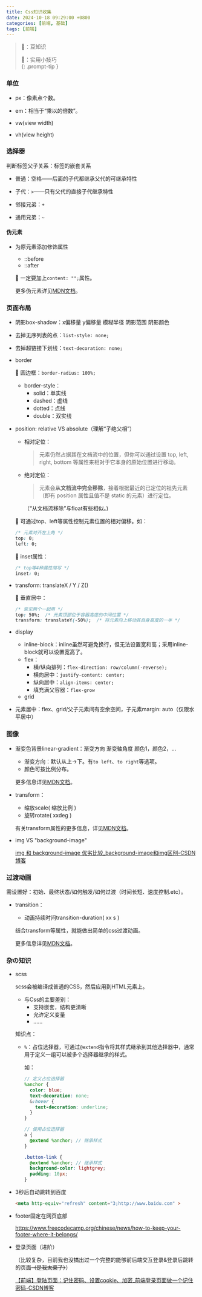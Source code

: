 ```yaml
---
title: Css知识收集
date: 2024-10-18 09:29:00 +0800
categories: [前端, 基础]
tags: [前端]
---
```




> :star2:：豆知识  
>
> :clap:：实用小技巧  
{: .prompt-tip }  

### 单位

- px：像素点个数。  
- em：相当于“乘以的倍数”。  
- vw(view width)  

- vh(view height)  

### 选择器

判断标签父子关系：标签的嵌套关系  

- 普通：空格——后面的子代都继承父代的可继承特性  

- 子代：`>`——只有父代的直接子代继承特性  
- 邻接兄弟：`+`  
- 通用兄弟：`~`  

#### 伪元素

- 为原元素添加修饰属性

  - ::before
  - ::after

  :star2: 一定要加上`content: "";`属性。  

  更多伪元素详见[MDN文档](https://developer.mozilla.org/zh-CN/docs/Web/CSS/Pseudo-elements#%E5%AD%97%E6%AF%8D%E7%B4%A2%E5%BC%95)。

### 页面布局

- 阴影box-shadow：x偏移量 y偏移量 模糊半径 阴影范围 阴影颜色

- 去掉无序列表的点：`list-style: none;`  

- 去掉超链接下划线：`text-decoration: none;`  

- border

  :clap: 圆边框：`border-radius: 100%;`  

  - border-style：
    - solid：单实线  
    - dashed：虚线    
    - dotted：点线  
    - double：双实线    

- position: relative VS absolute（理解“子绝父相”）  

  - 相对定位：

    > 元素仍然占据其在文档流中的位置，但你可以通过设置 top, left, right, bottom 等属性来相对于它本身的原始位置进行移动。  

  - 绝对定位：  

    > 元素会**从文档流中完全移除**，接着根据最近的已定位的祖先元素（即有 position 属性且值不是 static 的元素）进行定位。  

    （“从文档流移除”与float有些相似。)  

  :star2: 可通过top、left等属性控制元素位置的相对偏移。如：

  ```css
  /* 元素对齐左上角 */
  top: 0;
  left: 0;  
  ```

  :clap: inset属性：

  ```css
  /* top等4种属性简写 */
  inset: 0;
  ```

  

- transform: translateX / Y / Z()

  :clap: 垂直居中：

  ```css
  /* 常见两个一起用 */
  top: 50%;  /* 元素顶部位于容器高度的中间位置 */ 
  transform: translateY(-50%);  /* 将元素向上移动其自身高度的一半 */
  ```

  

- display

  - inline-block：inline虽然可避免换行，但无法设置宽和高；采用inline-block就可以设置宽高了。  
  - flex：
    - 横/纵向排列：`flex-direction: row/column(-reverse);`  
    - 横向居中：`justify-content: center;`  
    - 纵向居中：`align-items: center;`  
    - 填充满父容器：`flex-grow`  
  - grid  



- 元素居中：flex、grid/父子元素间有空余空间，子元素margin: auto（仅限水平居中）  



### 图像

- 渐变色背景linear-gradient：渐变方向 渐变轴角度 颜色1，颜色2，...  

  - 渐变方向：默认从上→下。有`to left`、`to right`等选项。  
  - 颜色可按比例分布。  

  更多信息详见[MDN文档](https://developer.mozilla.org/zh-CN/docs/Web/CSS/gradient/linear-gradient)。  

- transform：

  - 缩放scale( 缩放比例 )
  - 旋转rotate( xxdeg )  

  有关transform属性的更多信息，详见[MDN文档](https://developer.mozilla.org/zh-CN/docs/Web/CSS/transform)。

- img VS "background-image"

  [img 和 background-image 优劣比较_background-image和img区别-CSDN博客](https://blog.csdn.net/bananasssss/article/details/84991247)    



### 过渡动画

需设置好：初始、最终状态/如何触发/如何过渡（时间长短、速度控制.etc）。  

- transition：

  - 动画持续时间transition-duration( xx s )  

  结合transform等属性，就能做出简单的css过渡动画。  

  更多信息详见[MDN文档](https://developer.mozilla.org/zh-CN/docs/Web/CSS/transition)。



### 杂の知识

- scss

  scss会被编译成普通的CSS，然后应用到HTML元素上。  

  - 与Css的主要差别：  
    - 支持嵌套，结构更清晰  
    - 允许定义变量  
    - ……

  

  知识点：

  - `%`：占位选择器，可通过`@extend`指令将其样式继承到其他选择器中，通常用于定义一组可以被多个选择器继承的样式。  

    如：  

    ```scss
    // 定义占位选择器
    %anchor {
      color: blue;
      text-decoration: none;
      &:hover {
        text-decoration: underline;
      }
    }
    
    // 使用占位选择器
    a {
      @extend %anchor; // 继承样式
    }
    
    .button-link {
      @extend %anchor; // 继承样式
      background-color: lightgrey;
      padding: 10px;
    }
    
    ```

  

- 3秒后自动跳转到百度  

  ```html
  <meta http-equiv="refresh" content="3;http://www.baidu.com" >
  ```

  

- footer固定在网页底部

  <https://www.freecodecamp.org/chinese/news/how-to-keep-your-footer-where-it-belongs/>    

  

- 登录页面（进阶）

  （比较复杂，目前我也没搞出过一个完整的能够前后端交互登录&登录后跳转的页面~~（是我太菜了）~~）

  [【前端】登陆页面：记住密码、设置cookie、加密_前端登录页面做一个记住密码-CSDN博客](https://blog.csdn.net/karshey/article/details/136437548?utm_medium=distribute.pc_relevant.none-task-blog-2~default~baidujs_baidulandingword~default-1-136437548-blog-117887735.235^v43^pc_blog_bottom_relevance_base5&spm=1001.2101.3001.4242.2&utm_relevant_index=4)   